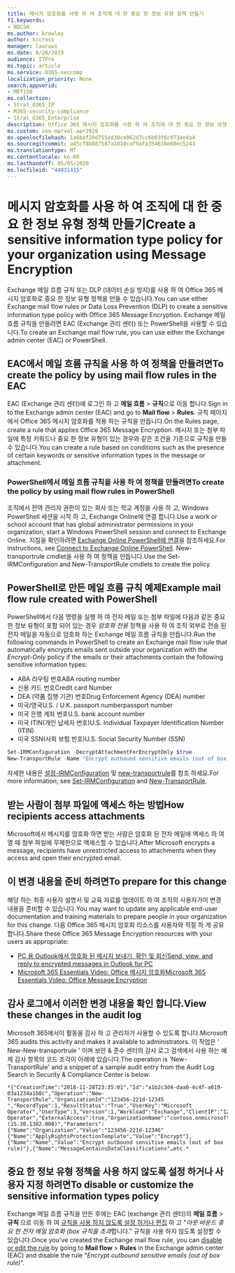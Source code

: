 ```yaml
---
title: 메시지 암호화를 사용 하 여 조직에 대 한 중요 한 정보 유형 정책 만들기
f1.keywords:
- NOCSH
ms.author: krowley
author: kccross
manager: laurawi
ms.date: 8/28/2019
audience: ITPro
ms.topic: article
ms.service: O365-seccomp
localization_priority: None
search.appverid:
- MET150
ms.collection:
- Strat_O365_IP
- M365-security-compliance
- Strat_O365_Enterprise
description: Office 365 메시지 암호화를 사용 하 여 조직에 대 한 중요 한 정보 유형 정책을 만드는 방법을 알아봅니다.
ms.custom: seo-marvel-apr2020
ms.openlocfilehash: 1a6baf20d755ed30ce962d7cc6b03f6c9734e4a4
ms.sourcegitcommit: a45cf8b887587a1810caf9afa354638e68ec5243
ms.translationtype: MT
ms.contentlocale: ko-KR
ms.lasthandoff: 05/05/2020
ms.locfileid: "44031415"
---
```

# <a name="create-a-sensitive-information-type-policy-for-your-organization-using-message-encryption"></a><span data-ttu-id="c77f2-103">메시지 암호화를 사용 하 여 조직에 대 한 중요 한 정보 유형 정책 만들기</span><span class="sxs-lookup"><span data-stu-id="c77f2-103">Create a sensitive information type policy for your organization using Message Encryption</span></span>

<span data-ttu-id="c77f2-104">Exchange 메일 흐름 규칙 또는 DLP (데이터 손실 방지)를 사용 하 여 Office 365 메시지 암호화로 중요 한 정보 유형 정책을 만들 수 있습니다.</span><span class="sxs-lookup"><span data-stu-id="c77f2-104">You can use either Exchange mail flow rules or Data Loss Prevention (DLP) to create a sensitive information type policy with Office 365 Message Encryption.</span></span> <span data-ttu-id="c77f2-105">Exchange 메일 흐름 규칙을 만들려면 EAC (Exchange 관리 센터) 또는 PowerShell을 사용할 수 있습니다.</span><span class="sxs-lookup"><span data-stu-id="c77f2-105">To create an Exchange mail flow rule, you can use either the Exchange admin center (EAC) or PowerShell.</span></span>

## <a name="to-create-the-policy-by-using-mail-flow-rules-in-the-eac"></a><span data-ttu-id="c77f2-106">EAC에서 메일 흐름 규칙을 사용 하 여 정책을 만들려면</span><span class="sxs-lookup"><span data-stu-id="c77f2-106">To create the policy by using mail flow rules in the EAC</span></span>

<span data-ttu-id="c77f2-107">EAC (Exchange 관리 센터)에 로그인 하 고 **메일 흐름** > **규칙**으로 이동 합니다.</span><span class="sxs-lookup"><span data-stu-id="c77f2-107">Sign in to the Exchange admin center (EAC) and go to **Mail flow** > **Rules**.</span></span> <span data-ttu-id="c77f2-108">규칙 페이지에서 Office 365 메시지 암호화를 적용 하는 규칙을 만듭니다.</span><span class="sxs-lookup"><span data-stu-id="c77f2-108">On the Rules page, create a rule that applies Office 365 Message Encryption.</span></span> <span data-ttu-id="c77f2-109">메시지 또는 첨부 파일에 특정 키워드나 중요 한 정보 유형이 있는 경우와 같은 조건을 기준으로 규칙을 만들 수 있습니다.</span><span class="sxs-lookup"><span data-stu-id="c77f2-109">You can create a rule based on conditions such as the presence of certain keywords or sensitive information types in the message or attachment.</span></span>

### <a name="to-create-the-policy-by-using-mail-flow-rules-in-powershell"></a><span data-ttu-id="c77f2-110">PowerShell에서 메일 흐름 규칙을 사용 하 여 정책을 만들려면</span><span class="sxs-lookup"><span data-stu-id="c77f2-110">To create the policy by using mail flow rules in PowerShell</span></span>

<span data-ttu-id="c77f2-111">조직에서 전역 관리자 권한이 있는 회사 또는 학교 계정을 사용 하 고, Windows PowerShell 세션을 시작 하 고, Exchange Online에 연결 합니다.</span><span class="sxs-lookup"><span data-stu-id="c77f2-111">Use a work or school account that has global administrator permissions in your organization, start a Windows PowerShell session and connect to Exchange Online.</span></span> <span data-ttu-id="c77f2-112">지침을 확인하려면 [Exchange Online PowerShell에 연결](https://aka.ms/exopowershell)을 참조하세요.</span><span class="sxs-lookup"><span data-stu-id="c77f2-112">For instructions, see [Connect to Exchange Online PowerShell](https://aka.ms/exopowershell).</span></span> <span data-ttu-id="c77f2-113">New-transportrule cmdlet을 사용 하 여 정책을 만듭니다.</span><span class="sxs-lookup"><span data-stu-id="c77f2-113">Use the Set-IRMConfiguration and New-TransportRule cmdlets to create the policy.</span></span>

## <a name="example-mail-flow-rule-created-with-powershell"></a><span data-ttu-id="c77f2-114">PowerShell로 만든 메일 흐름 규칙 예제</span><span class="sxs-lookup"><span data-stu-id="c77f2-114">Example mail flow rule created with PowerShell</span></span>

<span data-ttu-id="c77f2-115">PowerShell에서 다음 명령을 실행 하 여 전자 메일 또는 첨부 파일에 다음과 같은 중요 한 정보 유형이 포함 되어 있는 경우 *암호화 전용* 정책을 사용 하 여 조직 외부로 전송 된 전자 메일을 자동으로 암호화 하는 Exchange 메일 흐름 규칙을 만듭니다.</span><span class="sxs-lookup"><span data-stu-id="c77f2-115">Run the following commands in PowerShell to create an Exchange mail flow rule that automatically encrypts emails sent outside your organization with the *Encrypt-Only* policy if the emails or their attachments contain the following sensitive information types:</span></span>

- <span data-ttu-id="c77f2-116">ABA 라우팅 번호</span><span class="sxs-lookup"><span data-stu-id="c77f2-116">ABA routing number</span></span>
- <span data-ttu-id="c77f2-117">신용 카드 번호</span><span class="sxs-lookup"><span data-stu-id="c77f2-117">Credit card Number</span></span>
- <span data-ttu-id="c77f2-118">DEA (약품 집행 기관) 번호</span><span class="sxs-lookup"><span data-stu-id="c77f2-118">Drug Enforcement Agency (DEA) number</span></span>
- <span data-ttu-id="c77f2-119">미국/영국</span><span class="sxs-lookup"><span data-stu-id="c77f2-119">U.S. / U.K.</span></span> <span data-ttu-id="c77f2-120">passport number</span><span class="sxs-lookup"><span data-stu-id="c77f2-120">passport number</span></span>
- <span data-ttu-id="c77f2-121">미국 은행 계좌 번호</span><span class="sxs-lookup"><span data-stu-id="c77f2-121">U.S. bank account number</span></span>
- <span data-ttu-id="c77f2-122">미국 ITIN(개인 납세자 번호)</span><span class="sxs-lookup"><span data-stu-id="c77f2-122">U.S. Individual Taxpayer Identification Number (ITIN)</span></span>
- <span data-ttu-id="c77f2-123">미국 SSN(사회 보험 번호)</span><span class="sxs-lookup"><span data-stu-id="c77f2-123">U.S. Social Security Number (SSN)</span></span>

```powershell
Set-IRMConfiguration -DecryptAttachmentForEncryptOnly $true
New-TransportRule -Name "Encrypt outbound sensitive emails (out of box rule)" -SentToScope  NotInOrganization  -ApplyRightsProtectionTemplate "Encrypt" -MessageContainsDataClassifications @(@{Name="ABA Routing Number"; minCount="1"},@{Name="Credit Card Number"; minCount="1"},@{Name="Drug Enforcement Agency (DEA) Number"; minCount="1"},@{Name="U.S. / U.K. Passport Number"; minCount="1"},@{Name="U.S. Bank Account Number"; minCount="1"},@{Name="U.S. Individual Taxpayer Identification Number (ITIN)"; minCount="1"},@{Name="U.S. Social Security Number (SSN)"; minCount="1"}) -SenderNotificationType "NotifyOnly"
```

<span data-ttu-id="c77f2-124">자세한 내용은 [설정-IRMConfiguration](https://docs.microsoft.com/powershell/module/exchange/encryption-and-certificates/set-irmconfiguration?view=exchange-ps) 및 [new-transportrule](https://docs.microsoft.com/powershell/module/exchange/policy-and-compliance/New-TransportRule?view=exchange-ps)를 참조 하세요.</span><span class="sxs-lookup"><span data-stu-id="c77f2-124">For more information, see [Set-IRMConfiguration](https://docs.microsoft.com/powershell/module/exchange/encryption-and-certificates/set-irmconfiguration?view=exchange-ps) and [New-TransportRule](https://docs.microsoft.com/powershell/module/exchange/policy-and-compliance/New-TransportRule?view=exchange-ps).</span></span>

## <a name="how-recipients-access-attachments"></a><span data-ttu-id="c77f2-125">받는 사람이 첨부 파일에 액세스 하는 방법</span><span class="sxs-lookup"><span data-stu-id="c77f2-125">How recipients access attachments</span></span>

<span data-ttu-id="c77f2-126">Microsoft에서 메시지를 암호화 하면 받는 사람은 암호화 된 전자 메일에 액세스 하 여 열 때 첨부 파일에 무제한으로 액세스할 수 있습니다.</span><span class="sxs-lookup"><span data-stu-id="c77f2-126">After Microsoft encrypts a message, recipients have unrestricted access to attachments when they access and open their encrypted email.</span></span>

## <a name="to-prepare-for-this-change"></a><span data-ttu-id="c77f2-127">이 변경 내용을 준비 하려면</span><span class="sxs-lookup"><span data-stu-id="c77f2-127">To prepare for this change</span></span>

<span data-ttu-id="c77f2-128">해당 하는 최종 사용자 설명서 및 교육 자료를 업데이트 하 여 조직의 사용자가이 변경 내용을 준비할 수 있습니다.</span><span class="sxs-lookup"><span data-stu-id="c77f2-128">You may want to update any applicable end-user documentation and training materials to prepare people in your organization for this change.</span></span> <span data-ttu-id="c77f2-129">다음 Office 365 메시지 암호화 리소스를 사용자와 적절 하 게 공유 합니다.</span><span class="sxs-lookup"><span data-stu-id="c77f2-129">Share these Office 365 Message Encryption resources with your users as appropriate:</span></span>

- [<span data-ttu-id="c77f2-130">PC 용 Outlook에서 암호화 된 메시지 보내기, 확인 및 회신</span><span class="sxs-lookup"><span data-stu-id="c77f2-130">Send, view, and reply to encrypted messages in Outlook for PC</span></span>](https://support.office.com/article/eaa43495-9bbb-4fca-922a-df90dee51980)
- [<span data-ttu-id="c77f2-131">Microsoft 365 Essentials Video: Office 메시지 암호화</span><span class="sxs-lookup"><span data-stu-id="c77f2-131">Microsoft 365 Essentials Video: Office Message Encryption</span></span>](https://youtu.be/CQR0cG_iEUc)

## <a name="view-these-changes-in-the-audit-log"></a><span data-ttu-id="c77f2-132">감사 로그에서 이러한 변경 내용을 확인 합니다.</span><span class="sxs-lookup"><span data-stu-id="c77f2-132">View these changes in the audit log</span></span>

<span data-ttu-id="c77f2-133">Microsoft 365에서이 활동을 감사 하 고 관리자가 사용할 수 있도록 합니다.</span><span class="sxs-lookup"><span data-stu-id="c77f2-133">Microsoft 365 audits this activity and makes it available to administrators.</span></span> <span data-ttu-id="c77f2-134">이 작업은 ' New-New-transportrule ' 이며 보안 & 준수 센터의 감사 로그 검색에서 사용 하는 예제 감사 항목의 코드 조각이 아래에 있습니다.</span><span class="sxs-lookup"><span data-stu-id="c77f2-134">The operation is 'New-TransportRule' and a snippet of a sample audit entry from the Audit Log Search in Security & Compliance Center is below:</span></span>

```text
*{"CreationTime":"2018-11-28T23:35:01","Id":"a1b2c3d4-daa0-4c4f-a019-03a1234a1b0c","Operation":"New-TransportRule","OrganizationId":"123456-221d-12345 ","RecordType":1,"ResultStatus":"True","UserKey":"Microsoft Operator","UserType":3,"Version":1,"Workload":"Exchange","ClientIP":"123.456.147.68:17584","ObjectId":"","UserId":"Microsoft Operator","ExternalAccess":true,"OrganizationName":"contoso.onmicrosoft.com","OriginatingServer":"CY4PR13MBXXXX (15.20.1382.008)","Parameters": {"Name":"Organization","Value":"123456-221d-12346"{"Name":"ApplyRightsProtectionTemplate","Value":"Encrypt"},{"Name":"Name","Value":"Encrypt outbound sensitive emails (out of box rule)"},{"Name":"MessageContainsDataClassifications"…etc.*
```

## <a name="to-disable-or-customize-the-sensitive-information-types-policy"></a><span data-ttu-id="c77f2-135">중요 한 정보 유형 정책을 사용 하지 않도록 설정 하거나 사용자 지정 하려면</span><span class="sxs-lookup"><span data-stu-id="c77f2-135">To disable or customize the sensitive information types policy</span></span>

<span data-ttu-id="c77f2-136">Exchange 메일 흐름 규칙을 만든 후에는 EAC (exchange 관리 센터)의 **메일 흐름** > **규칙** 으로 이동 하 여 [규칙을 사용 하지 않도록 설정 하거나 편집](https://docs.microsoft.com/exchange/security-and-compliance/mail-flow-rules/manage-mail-flow-rules#enable-or-disable-a-mail-flow-rule) 하 고 "*아웃 바운드 중요 한 전자 메일 암호화 (box 규칙을 초과*합니다." 규칙을 사용 하지 않도록 설정할 수 있습니다.</span><span class="sxs-lookup"><span data-stu-id="c77f2-136">Once you've created the Exchange mail flow rule, you can [disable or edit the rule](https://docs.microsoft.com/exchange/security-and-compliance/mail-flow-rules/manage-mail-flow-rules#enable-or-disable-a-mail-flow-rule) by going to **Mail flow** > **Rules** in the Exchange admin center (EAC) and disable the rule "*Encrypt outbound sensitive emails (out of box rule)*".</span></span>
